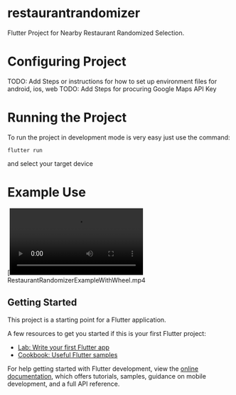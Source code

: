 # restaurantrandomizer

Flutter Project for Nearby Restaurant Randomized Selection.
 
# Configuring Project

TODO: Add Steps or instructions for how to set up environment files for android, ios, web
TODO: Add Steps for procuring Google Maps API Key

# Running the Project

To run the project in development mode is very easy just use the command:

`flutter run`

and select your target device

# Example Use 

[![Watch the video](https://raw.githubusercontent.com/gomeii/RestaurantRandomizer/main/restaurantrandomizer/RestaurantRandomizerExampleWithWheel.mp4)
RestaurantRandomizerExampleWithWheel.mp4
## Getting Started

This project is a starting point for a Flutter application.

A few resources to get you started if this is your first Flutter project:

- [Lab: Write your first Flutter app](https://docs.flutter.dev/get-started/codelab)
- [Cookbook: Useful Flutter samples](https://docs.flutter.dev/cookbook)

For help getting started with Flutter development, view the
[online documentation](https://docs.flutter.dev/), which offers tutorials,
samples, guidance on mobile development, and a full API reference.
